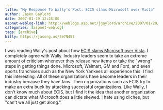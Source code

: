 ```yaml
---
title: "My Response To Wally's Post: ECIS slams Microsoft over Vista"
author: Jason Gaylord
date: 2007-01-29 12:28:00
aspnet-weblog-link: http://weblogs.asp.net/jgaylord/archive/2007/01/29/my-response-to-wally-s-post-ecis-slams-microsoft-over-vista.aspx
categories: [aspnet-weblog]
tags: [archive]
bitly: https://jasong.us/3e7N45t
---
```


I was reading Wally's post about how [ECIS slams Microsoft over Vista](http://weblogs.asp.net/wallym/archive/2007/01/29/ecis-slams-microsoft-over-vista.aspx). I completely agree with Wally. Industry leaders seem to take an extreme amount of criticism whenever they release new items or take the "wrong" steps in getting things done. Microsoft, Walmart, GM and Ford, and even sports franchises such as the New York Yankees all experience this. I find this interesting. All of these organizations have become leaders in their industry because they have fans. Then organizations such as ECIS try to make an extra buck by attacking successful organizations. Like Wally, I don't know much about ECIS, but I find it the idea that another organization can dictate what Microsoft does a little skewed. I hate using cliches, but "can't we all just get along."